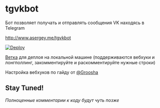# tgvkbot
Бот позволяет получать и отправлять сообщения VK находясь в Telegram

http://www.asergey.me/tgvkbot

[![Deploy](https://www.herokucdn.com/deploy/button.svg)](https://heroku.com/deploy)


[Ветка](https://github.com/Kylmakalle/tgvkbot/tree/webhook) для деплоя на локальной машине (поддерживаются вебхуки и лонгполлинг, закомментируйте и раскомментируйте нужные строки)


Настройка вебхуков по гайду от [@Groosha](https://www.gitbook.com/book/groosha/telegram-bot-lessons)

## Stay Tuned!


_Полноценные комментарии к коду будут чуть позже_

